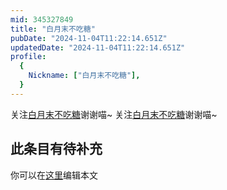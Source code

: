```yaml
---
mid: 345327849
title: "白月末不吃糖"
pubDate: "2024-11-04T11:22:14.651Z"
updatedDate: "2024-11-04T11:22:14.651Z"
profile:
  {
    Nickname: ["白月末不吃糖"],
  }
---
```


关注[白月末不吃糖](https://space.bilibili.com/345327849)谢谢喵~ 关注[白月末不吃糖](https://space.bilibili.com/345327849)谢谢喵~

## 此条目有待补充
你可以在[这里](https://github.com/Yuhanawa/VTuber.ICU/edit/master/src/content/v/白月末不吃糖/index.md)编辑本文
